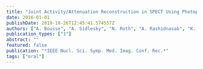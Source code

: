 ```yaml
---
title: "Joint Activity/Attenuation Reconstruction in SPECT Using Photopeak and Scatter Sinograms"
date: 2016-01-01
publishDate: 2019-10-26T12:45:41.574557Z
authors: ["A. Bousse", "A. Sidlesky", "N. Roth", "A. Rashidnasab", "K. Thielemans", "B. F. Hutton"]
publication_types: ["1"]
abstract: ""
featured: false
publication: "*IEEE Nucl. Sci. Symp. Med. Imag. Conf. Rec.*"
tags: ["oral"]
---
```


